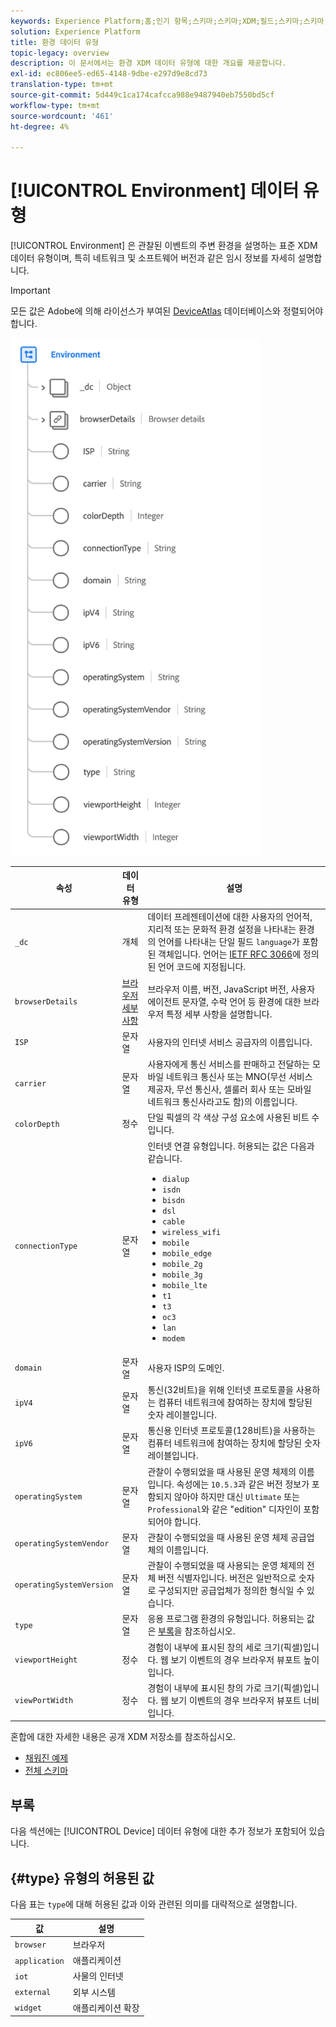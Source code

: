 ```yaml
---
keywords: Experience Platform;홈;인기 항목;스키마;스키마;XDM;필드;스키마;스키마;환경;데이터 유형;데이터 유형;데이터 유형;data-type;
solution: Experience Platform
title: 환경 데이터 유형
topic-legacy: overview
description: 이 문서에서는 환경 XDM 데이터 유형에 대한 개요를 제공합니다.
exl-id: ec806ee5-ed65-4148-9dbe-e297d9e8cd73
translation-type: tm+mt
source-git-commit: 5d449c1ca174cafcca988e9487940eb7550bd5cf
workflow-type: tm+mt
source-wordcount: '461'
ht-degree: 4%

---
```


# [!UICONTROL Environment] 데이터 유형

[!UICONTROL Environment] 은 관찰된 이벤트의 주변 환경을 설명하는 표준 XDM 데이터 유형이며, 특히 네트워크 및 소프트웨어 버전과 같은 임시 정보를 자세히 설명합니다.

>[!IMPORTANT]
>
>모든 값은 Adobe에 의해 라이선스가 부여된 [DeviceAtlas](https://deviceatlas.com) 데이터베이스와 정렬되어야 합니다.

<img src="../images/data-types/environment.png" width="400" /><br />

| 속성 | 데이터 유형 | 설명 |
| --- | --- | --- |
| `_dc` | 개체 | 데이터 프레젠테이션에 대한 사용자의 언어적, 지리적 또는 문화적 환경 설정을 나타내는 환경의 언어를 나타내는 단일 필드 `language`가 포함된 객체입니다. 언어는 [IETF RFC 3066](https://www.ietf.org/rfc/rfc3066.txt)에 정의된 언어 코드에 지정됩니다. |
| `browserDetails` | [브라우저 세부 사항](./browser-details.md) | 브라우저 이름, 버전, JavaScript 버전, 사용자 에이전트 문자열, 수락 언어 등 환경에 대한 브라우저 특정 세부 사항을 설명합니다. |
| `ISP` | 문자열 | 사용자의 인터넷 서비스 공급자의 이름입니다. |
| `carrier` | 문자열 | 사용자에게 통신 서비스를 판매하고 전달하는 모바일 네트워크 통신사 또는 MNO(무선 서비스 제공자, 무선 통신사, 셀룰러 회사 또는 모바일 네트워크 통신사라고도 함)의 이름입니다. |
| `colorDepth` | 정수 | 단일 픽셀의 각 색상 구성 요소에 사용된 비트 수입니다. |
| `connectionType` | 문자열 | 인터넷 연결 유형입니다. 허용되는 값은 다음과 같습니다. <ul><li>`dialup`</li><li>`isdn`</li><li>`bisdn`</li><li>`dsl`</li><li>`cable`</li><li>`wireless_wifi`</li><li>`mobile`</li><li>`mobile_edge`</li><li>`mobile_2g`</li><li>`mobile_3g`</li><li>`mobile_lte`</li><li>`t1`</li><li>`t3`</li><li>`oc3`</li><li>`lan`</li><li>`modem`</li></ul> |
| `domain` | 문자열 | 사용자 ISP의 도메인. |
| `ipV4` | 문자열 | 통신(32비트)을 위해 인터넷 프로토콜을 사용하는 컴퓨터 네트워크에 참여하는 장치에 할당된 숫자 레이블입니다. |
| `ipV6` | 문자열 | 통신용 인터넷 프로토콜(128비트)을 사용하는 컴퓨터 네트워크에 참여하는 장치에 할당된 숫자 레이블입니다. |
| `operatingSystem` | 문자열 | 관찰이 수행되었을 때 사용된 운영 체제의 이름입니다. 속성에는 `10.5.3`과 같은 버전 정보가 포함되지 않아야 하지만 대신 `Ultimate` 또는 `Professional`와 같은 &quot;edition&quot; 디자인이 포함되어야 합니다. |
| `operatingSystemVendor` | 문자열 | 관찰이 수행되었을 때 사용된 운영 체제 공급업체의 이름입니다. |
| `operatingSystemVersion` | 문자열 | 관찰이 수행되었을 때 사용되는 운영 체제의 전체 버전 식별자입니다. 버전은 일반적으로 숫자로 구성되지만 공급업체가 정의한 형식일 수 있습니다. |
| `type` | 문자열 | 응용 프로그램 환경의 유형입니다. 허용되는 값은 [부록](#type)을 참조하십시오. |
| `viewportHeight` | 정수 | 경험이 내부에 표시된 창의 세로 크기(픽셀)입니다. 웹 보기 이벤트의 경우 브라우저 뷰포트 높이입니다. |
| `viewPortWidth` | 정수 | 경험이 내부에 표시된 창의 가로 크기(픽셀)입니다. 웹 보기 이벤트의 경우 브라우저 뷰포트 너비입니다. |

혼합에 대한 자세한 내용은 공개 XDM 저장소를 참조하십시오.

* [채워진 예제](https://github.com/adobe/xdm/blob/master/components/datatypes/environment.example.1.json)
* [전체 스키마](https://github.com/adobe/xdm/blob/master/components/datatypes/environment.schema.json)

## 부록

다음 섹션에는 [!UICONTROL Device] 데이터 유형에 대한 추가 정보가 포함되어 있습니다.

## {#type} 유형의 허용된 값

다음 표는 `type`에 대해 허용된 값과 이와 관련된 의미를 대략적으로 설명합니다.

| 값 | 설명 |
| --- | --- |
| `browser` | 브라우저 |
| `application` | 애플리케이션 |
| `iot` | 사물의 인터넷 |
| `external` | 외부 시스템 |
| `widget` | 애플리케이션 확장 |
